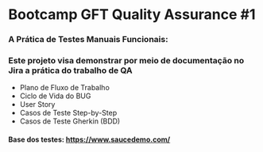 # Bootcamp GFT Quality Assurance #1

### A Prática de Testes Manuais Funcionais:

### Este projeto visa demonstrar por meio de documentação no Jira a prática do trabalho de QA

* Plano de Fluxo de Trabalho
* Ciclo de Vida do BUG
* User Story
* Casos de Teste Step-by-Step
* Casos de Teste Gherkin (BDD)

#### Base dos testes: https://www.saucedemo.com/
